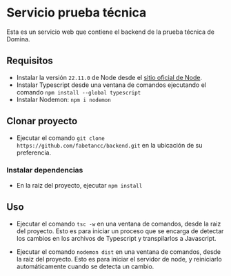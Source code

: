 # Servicio prueba técnica

Esta es un servicio web que contiene el backend de la prueba técnica de Domina.

## Requisitos

- Instalar la versión `22.11.0` de Node desde el [sitio oficial de Node](https://nodejs.org/en).
- Instalar Typescript desde una ventana de comandos ejecutando el comando `npm install --global typescript`
- Instalar Nodemon: `npm i nodemon`

## Clonar proyecto

- Ejecutar el comando `git clone https://github.com/fabetancc/backend.git` en la ubicación de su preferencia.

### Instalar dependencias

- En la raiz del proyecto, ejecutar `npm install`

## Uso

- Ejecutar el comando `tsc -w` en una ventana de comandos, desde la raiz del proyecto. Esto es para iniciar un proceso que se encarga de detectar los cambios en los archivos de Typescript y transpilarlos a Javascript.

- Ejecutar el comando `nodemon dist` en una ventana de comandos, desde la raiz del proyecto. Esto es para iniciar el servidor de node, y reiniciarlo automáticamente cuando se detecta un cambio.